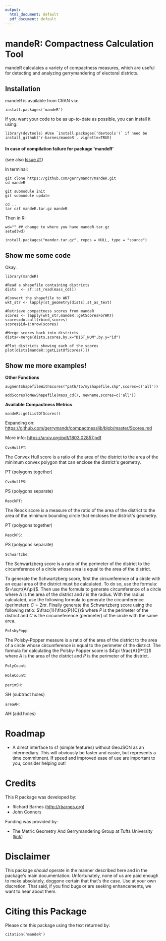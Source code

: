 ```yaml
---
output:
  html_document: default
  pdf_document: default
---
```

mandeR: Compactness Calculation Tool
====================================

mandeR calculates a variety of compactness measures, which are useful for
detecting and analyzing gerrymandering of electoral districts.


Installation
------------

mandeR is available from CRAN via:

    install.packages('mandeR')

If you want your code to be as up-to-date as possible, you can install it using:

    library(devtools) #Use `install.packages('devtools')` if need be
    install_github('r-barnes/mandeR', vignette=TRUE)
    
#### In case of compilation failure for package 'mandeR'

(see also [Issue #1](https://github.com/gerrymandr/mandeR/issues/1))

In terminal:

```
git clone https://github.com/gerrymandr/mandeR.git
cd mandeR

git submodule init
git submodule update

cd ..
tar czf mandeR.tar.gz mandeR
```

Then in R:

```{r}
wd="" ## change to where you have mandeR.tar.gz
setwd(wd)

install.packages("mander.tar.gz", repos = NULL, type = "source")
```



Show me some code
-----------------

Okay.

```{r}
library(mandeR)

#Read a shapefile containing districts
dists  <- sf::st_read(mass_cd())

#Convert the shapefile to WKT 
wkt_str <- lapply(st_geometry(dists),st_as_text)

#Retrieve compactness scores from mandeR
scores <- lapply(wkt_str,mandeR::getScoresForWKT)
scores=do.call(rbind,scores)
scores$id=1:nrow(scores)

#Merge scores back into districts
dists<-merge(dists,scores,by.x="DIST_NUM",by.y="id")

#Plot districts showing each of the scores
plot(dists[mandeR::getListOfScores()])
```

Show me more examples!
----------------------

**Other Functions**

```{r}
augmentShapefileWithScores("path/to/myshapefile.shp",scores=c('all'))

addScoresToNewShapefile(mass_cd(), newname,scores=c('all'))
```

**Available Compactness Metrics**

```{r}
mandeR::getListOfScores()
```

Expanding on: https://github.com/gerrymandr/compactnesslib/blob/master/Scores.md

More info: https://arxiv.org/pdf/1803.02857.pdf

```CvxHullPT```:

The Convex Hull score is a ratio of the area of the district to the area of the minimum convex polygon that can enclose the district's geometry.

PT (polygons together) 

```CvxHullPS```:

PS (polygons separate)

```ReockPT```:

The Reock score is a measure of the ratio of the area of the district to the area of the minimum bounding circle that encloses the district's geometry.

PT (polygons together)

```ReockPS```:

PS (polygons separate)

```Schwartzbe```:

The Schwartzberg score is a ratio of the perimeter of the district to the circumference of a circle whose area is equal to the area of the district.

To generate the Schwartzberg score, first the circumference of a circle with an equal area of the district must be calculated. To do so, use the formula: $r=\sqrt{A/\pi}$. Then use the formula to generate circumference of a circle where $A$ is the area of the district and $r$ is the radius. With the radius calculated, use the following formula to generate the circumference (perimeter): $C=2\pi r$. Finally generate the Schwartzberg score using the following ratio: $\frac{1}{\frac{P}{C}}$ where $P$ is the perimeter of the district and $C$ is the circumeference (perimeter) of the circle with the same area.

```PolsbyPopp```:

The Polsby-Popper measure is a ratio of the area of the district to the area of a circle whose circumference is equal to the perimeter of the district. The formula for calculating the Polsby-Popper score is  $4\pi \frac{A}{P^2}$  where $A$ is the area of the district and $P$ is the perimeter of the district.

```PolyCount```:

```HoleCount```:

```perimSH```:

SH (subtract holes)

```areaAH```:

AH (add holes)



Roadmap
=======

 * A direct interface to sf (simple features) without GeoJSON as an intermediary.
   This will obviously be faster and easier, but represents a time commitment.
   If speed and improved ease of use are important to you, consider helping out!



Credits
=======

This R package was developed by:

 * Richard Barnes (http://rbarnes.org)
 * John Connors

Funding was provided by:

 * The Metric Geometry And Gerrymandering Group at Tufts University ([link](https://sites.tufts.edu/gerrymandr/))



Disclaimer
==========

This package *should* operate in the manner described here and in the package's
main documentation. Unfortunately, none of us are paid enough to make
absolutely, doggone certain that that's the case. Use at your own discretion.
That said, if you find bugs or are seeking enhancements, we want to hear about
them.



Citing this Package
===================

Please cite this package using the text returned by:

    citation('mandeR')
